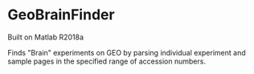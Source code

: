 # GeoBrainFinder
Built on Matlab R2018a 

Finds "Brain" experiments on GEO by parsing individual experiment and sample pages in the specified range of accession numbers. 
